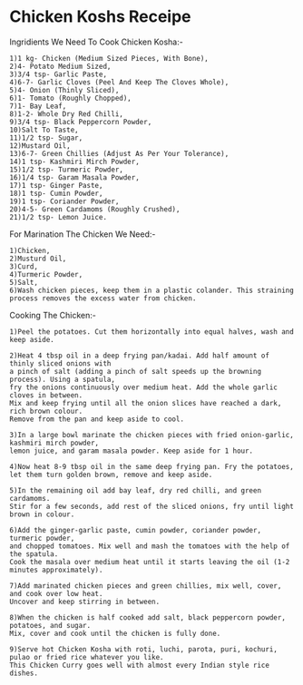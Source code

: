 # Chicken Koshs Receipe

Ingridients We Need To Cook Chicken Kosha:-

    1)1 kg- Chicken (Medium Sized Pieces, With Bone),
    2)4- Potato Medium Sized,
    3)3/4 tsp- Garlic Paste,
    4)6-7- Garlic Cloves (Peel And Keep The Cloves Whole),
    5)4- Onion (Thinly Sliced),
    6)1- Tomato (Roughly Chopped),
    7)1- Bay Leaf,
    8)1-2- Whole Dry Red Chilli,
    9)3/4 tsp- Black Peppercorn Powder,
    10)Salt To Taste,
    11)1/2 tsp- Sugar,
    12)Mustard Oil,
    13)6-7- Green Chillies (Adjust As Per Your Tolerance),
    14)1 tsp- Kashmiri Mirch Powder,
    15)1/2 tsp- Turmeric Powder,
    16)1/4 tsp- Garam Masala Powder,
    17)1 tsp- Ginger Paste,
    18)1 tsp- Cumin Powder,
    19)1 tsp- Coriander Powder,
    20)4-5- Green Cardamoms (Roughly Crushed),
    21)1/2 tsp- Lemon Juice.
    
For Marination The Chicken We Need:-

    1)Chicken,
    2)Musturd Oil,
    3)Curd,
    4)Turmeric Powder,
    5)Salt,
    6)Wash chicken pieces, keep them in a plastic colander. This straining process removes the excess water from chicken.
    
Cooking The Chicken:-

    1)Peel the potatoes. Cut them horizontally into equal halves, wash and keep aside.

    2)Heat 4 tbsp oil in a deep frying pan/kadai. Add half amount of thinly sliced onions with 
    a pinch of salt (adding a pinch of salt speeds up the browning process). Using a spatula, 
    fry the onions continuously over medium heat. Add the whole garlic cloves in between. 
    Mix and keep frying until all the onion slices have reached a dark, rich brown colour. 
    Remove from the pan and keep aside to cool. 
    
    3)In a large bowl marinate the chicken pieces with fried onion-garlic, kashmiri mirch powder, 
    lemon juice, and garam masala powder. Keep aside for 1 hour.

    4)Now heat 8-9 tbsp oil in the same deep frying pan. Fry the potatoes, 
    let them turn golden brown, remove and keep aside.

    5)In the remaining oil add bay leaf, dry red chilli, and green cardamoms. 
    Stir for a few seconds, add rest of the sliced onions, fry until light brown in colour. 

    6)Add the ginger-garlic paste, cumin powder, coriander powder, turmeric powder, 
    and chopped tomatoes. Mix well and mash the tomatoes with the help of the spatula. 
    Cook the masala over medium heat until it starts leaving the oil (1-2 minutes approximately).

    7)Add marinated chicken pieces and green chillies, mix well, cover, and cook over low heat. 
    Uncover and keep stirring in between. 

    8)When the chicken is half cooked add salt, black peppercorn powder, potatoes, and sugar. 
    Mix, cover and cook until the chicken is fully done.

    9)Serve hot Chicken Kosha with roti, luchi, parota, puri, kochuri, pulao or fried rice whatever you like. 
    This Chicken Curry goes well with almost every Indian style rice dishes.
